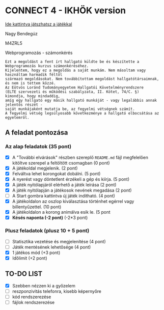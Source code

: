 # CONNECT 4 - IKHÖK version
[Ide kattintva játszhatsz a játékkal](http://www.nagybrandy.hu/connect4 "Ide kattintva játszhatsz a játékkal")

Nagy Bendegúz

M4ZRL5

Webprogramozás - számonkérés

    Ezt a megoldást a fent írt hallgató küldte be és készítette a Webprogramozás kurzus számonkéréséhez.
    Kijelentem, hogy ez a megoldás a saját munkám. Nem másoltam vagy használtam harmadik féltől 
    származó megoldásokat. Nem továbbítottam megoldást hallgatótársaimnak, és nem is tettem közzé. 
    Az Eötvös Loránd Tudományegyetem Hallgatói Követelményrendszere 
    (ELTE szervezeti és működési szabályzata, II. Kötet, 74/C. §) kimondja, hogy mindaddig, 
    amíg egy hallgató egy másik hallgató munkáját - vagy legalábbis annak jelentős részét - 
    saját munkájaként mutatja be, az fegyelmi vétségnek számít. 
    A fegyelmi vétség legsúlyosabb következménye a hallgató elbocsátása az egyetemről.

## A feladat pontozása

### Az alap feladatok (35 pont)

- [x] A "További elvárások" részben szereplő `README.md` fájl megfelelően kitöltve szerepel a feltöltött csomagban (0 pont)
- [x] A játékoldal megjelenik. (2 pont)
- [x] Felváltva lehet korongokat dobálni. (5 pont)
- [x] A nyerést vagy döntetlent érzékeli a gép és kiírja. (5 pont)
- [x] A játék nyitólapjáról elérhető a játék leírása (2 pont)
- [x] A játék nyitólapján a játékosok nevének megadása (2 pont)
- [ ] A Start gombra kattintva új játék indítható. (4 pont)
- [x] A játékoldalon az oszlop kiválasztása történhet egérrel vagy billentyűzettel. (10 pont)
- [x] A játékoldalon a korong animálva esik le. (5 pont
- [x] **Késés naponta (-2 pont)** (-2*3 pont)

### Plusz feladatok (plusz 10 + 5 pont)

- [ ] Statisztika vezetése és megjelenítése (4 pont)
- [ ] Játék mentésének lehetősége (4 pont)
- [x] 1 játékos mód (+3 pont)
- [x] Időlimit (+2 pont)

## TO-DO LIST
- [x] Szebben nézzen ki a győzelem
- [ ] reszponzivitás telefonra, kisebb képernyőre
- [ ] kód rendszerezése
- [ ] fájlok rendszerezése